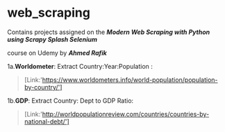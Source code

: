  # web_scraping

Contains projects assigned on the  ***Modern Web Scraping with Python using Scrapy Splash Selenium***

course on Udemy by ***Ahmed Rafik***

1a.**Worldometer**: Extract Country:Year:Population : 
>[Link:'https://www.worldometers.info/world-population/population-by-country/']

1b.**GDP**: Extract Country: Dept to GDP Ratio:
>[Link:'http://worldpopulationreview.com/countries/countries-by-national-debt/']

